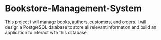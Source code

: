 # Bookstore-Management-System
This project i will manage books, authors, customers, and orders. I will design a PostgreSQL database to store all relevant information and build an application to interact with this database.
